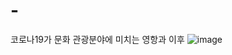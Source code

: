 # -
코로나19가 문화 관광분야에 미치는 영항과 이후 
![image](https://user-images.githubusercontent.com/73687337/104838868-e9a97100-5900-11eb-9e2c-45a26703e5b7.png)
